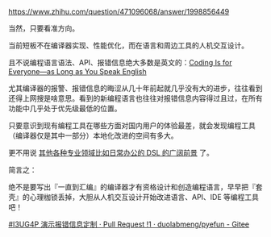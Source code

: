 https://www.zhihu.com/question/471096068/answer/1998856449

当然，只要看准方向。

当前短板不在编译器实现、性能优化，而在语言和周边工具的人机交互设计。

且不说编程语言语法、API、报错信息绝大多数是英文的：[Coding Is for Everyone—as Long as You Speak English](https://www.wired.com/story/coding-is-for-everyoneas-long-as-you-speak-english/)

尤其编译器的报警、报错信息的晦涩从几十年前起就几乎没有大的进步，往往看到还得上网搜是啥意思。看到的新编程语言也往往对报错信息内容得过且过，在所有功能中几乎处于优先级最低的位置。

只要意识到现有编程工具在哪些方面对国内用户的体验最差，就会发现编程工具（编译器仅是其中一部分）本地化改进的空间有多大。

更不用说 [其他各种专业领域比如日常办公的 DSL 的广阔前景](https://www.zhihu.com/pin/1398602504883671040) 了。

简言之：

绝不是要写出『一直到汇编』的编译器才有资格设计和创造编程语言，早早把『套壳』的心理枷锁丢掉，大胆从人机交互设计开始改进语言、API、IDE 等编程工具吧！

[#I3UG4P 演示报错信息定制 · Pull Request !1 · duolabmeng/pyefun - Gitee](https://gitee.com/duolabmeng666/pyefun/pulls/1)